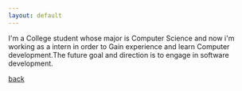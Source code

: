 ```yaml
---
layout: default
---
```

I'm a College student whose major is Computer Science and now i'm working as a intern in order to Gain experience and learn Computer development.The future goal and direction is to engage in software development.

[back](./)